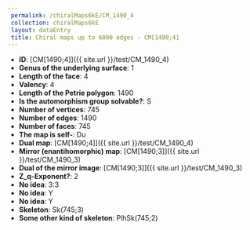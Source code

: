 ```yaml
--- 
 permalink: /chiralMaps6kE/CM_1490_4 
 collection: chiralMaps6kE
 layout: dataEntry
 title: Chiral maps up to 6000 edges - CM[1490;4]
---
```


- **ID**: [CM[1490;4]]({{ site.url }}/test/CM_1490_4)
- **Genus of the underlying surface**: 1
- **Length of the face**: 4
- **Valency**: 4
- **Length of the Petrie polygon**: 1490
- **Is the automorphism group solvable?**: S
- **Number of vertices**: 745
- **Number of edges**: 1490
- **Number of faces**: 745
- **The map is self-**: Du
- **Dual map**: [CM[1490;4]]({{ site.url }}/test/CM_1490_4)
- **Mirror (enantihomorphic) map**: [CM[1490;3]]({{ site.url }}/test/CM_1490_3)
- **Dual of the mirror image**: [CM[1490;3]]({{ site.url }}/test/CM_1490_3)
- **Z_q-Exponent?**: 2
- **No idea**:  3:3
- **No idea**: Y
- **No idea**: Y
- **Skeleton**: Sk(745;3)
- **Some other kind of skeleton**: PlhSk(745;2)
